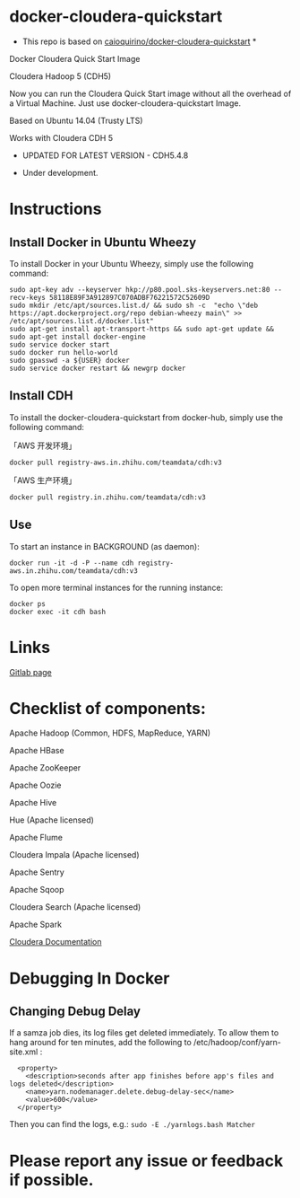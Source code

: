 docker-cloudera-quickstart
==========================
* This repo is based on [caioquirino/docker-cloudera-quickstart](https://github.com/caioquirino/docker-cloudera-quickstart) *

Docker Cloudera Quick Start Image

Cloudera Hadoop 5 (CDH5)


Now you can run the Cloudera Quick Start image without all the overhead of a Virtual Machine. Just use docker-cloudera-quickstart Image.


Based on Ubuntu 14.04 (Trusty LTS) 

Works with Cloudera CDH 5

* UPDATED FOR LATEST VERSION - CDH5.4.8


* Under development. 


# Instructions
## Install Docker in Ubuntu Wheezy
To install Docker in your Ubuntu Wheezy, simply use the following command:

```
sudo apt-key adv --keyserver hkp://p80.pool.sks-keyservers.net:80 --recv-keys 58118E89F3A912897C070ADBF76221572C52609D
sudo mkdir /etc/apt/sources.list.d/ && sudo sh -c  "echo \"deb https://apt.dockerproject.org/repo debian-wheezy main\" >> /etc/apt/sources.list.d/docker.list"
sudo apt-get install apt-transport-https && sudo apt-get update && sudo apt-get install docker-engine  
sudo service docker start  
sudo docker run hello-world
sudo gpasswd -a ${USER} docker
sudo service docker restart && newgrp docker
```

## Install CDH 
To install the docker-cloudera-quickstart from docker-hub, simply use the following command:

「AWS 开发环境」

```
docker pull registry-aws.in.zhihu.com/teamdata/cdh:v3
```

「AWS 生产环境」

```
docker pull registry.in.zhihu.com/teamdata/cdh:v3
```

## Use
To start an instance in BACKGROUND (as daemon):

```
docker run -it -d -P --name cdh registry-aws.in.zhihu.com/teamdata/cdh:v3
```

To open more terminal instances for the running instance:

```
docker ps
docker exec -it cdh bash 
```

# Links


[Gitlab page](https://git.in.zhihu.com/zhe/docker-cdh)


# Checklist of components:

Apache Hadoop (Common, HDFS, MapReduce, YARN)

Apache HBase

Apache ZooKeeper

Apache Oozie

Apache Hive

Hue (Apache licensed)

Apache Flume

Cloudera Impala (Apache licensed)

Apache Sentry

Apache Sqoop

Cloudera Search (Apache licensed)

Apache Spark

[Cloudera Documentation](http://www.cloudera.com/content/cloudera/en/documentation/core/latest/)

# Debugging In Docker

## Changing Debug Delay
If a samza job dies, its log files get deleted immediately.  To allow them to hang around
for ten minutes, add the following to /etc/hadoop/conf/yarn-site.xml :
 
	  <property>
	    <description>seconds after app finishes before app's files and logs deleted</description>
	    <name>yarn.nodemanager.delete.debug-delay-sec</name>
	    <value>600</value>
	  </property>

Then you can find the logs, e.g.: `sudo -E ./yarnlogs.bash Matcher`
# Please report any issue or feedback if possible.
